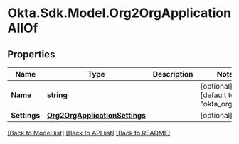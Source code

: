 # Okta.Sdk.Model.Org2OrgApplicationAllOf

## Properties

Name | Type | Description | Notes
------------ | ------------- | ------------- | -------------
**Name** | **string** |  | [optional] [default to "okta_org2org"]
**Settings** | [**Org2OrgApplicationSettings**](Org2OrgApplicationSettings.md) |  | [optional] 

[[Back to Model list]](../README.md#documentation-for-models) [[Back to API list]](../README.md#documentation-for-api-endpoints) [[Back to README]](../README.md)

